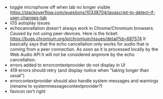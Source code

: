 - toggle microphone off when tab no longer visible https://stackoverflow.com/questions/10338704/javascript-to-detect-if-user-changes-tab
- iOS autoplay issues
- echocancellation doesn't always work in Chrome/Chromium browsers. Caused by not using peer-devices. Here is the ticket: https://bugs.chromium.org/p/chromium/issues/detail?id=687574 It basically says that the echo cancellation only works for audio that is coming from a peer connection. As soon as it is processed locally by the Web Audio API it will not be considered anymore by the echo cancellation.
- errors added to errorcontextprovider do not display in UI
- 419 errors should retry (and display notice when "taking longer than usual")
- errorcontextprovider should also handle system messages and warnings (rename to systemmessagecontextprovider?)
- favicon isn't right
